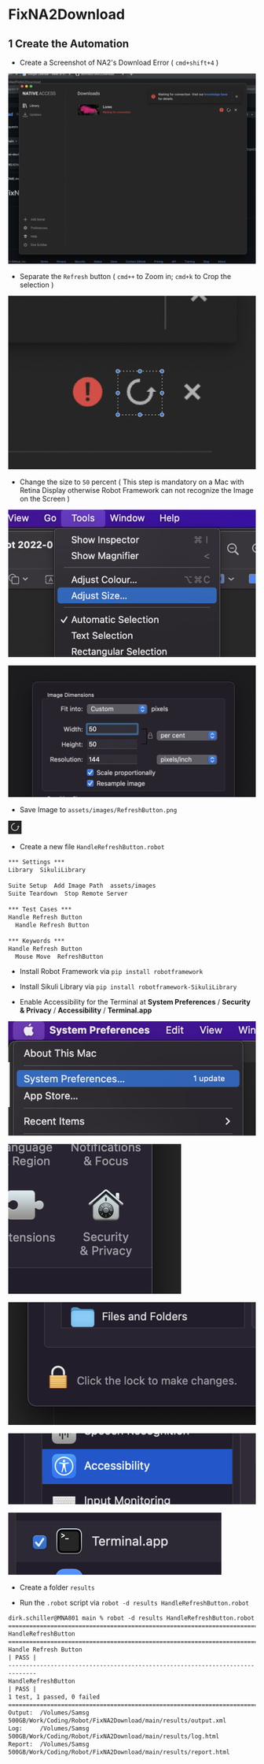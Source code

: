 # FixNA2Download

## 1 Create the Automation

- Create a Screenshot of NA2's Download Error ( `cmd+shift+4` )

![](assets/images/ScreenShotNA2Error.png)

- Separate the `Refresh` button ( `cmd++` to Zoom in; `cmd+k` to Crop the selection )

![](assets/images/SeparateRefreshButton.png)

- Change the size to `50` percent ( This step is mandatory on a Mac with Retina Display otherwise Robot Framework can not recognize the Image on the Screen )

![](assets/images/AdjustSize.png)

![](assets/images/50Percent.png)

- Save Image to `assets/images/RefreshButton.png`

![](assets/images/RefreshButton.png)

- Create a new file `HandleRefreshButton.robot`

``` robot
*** Settings ***
Library  SikuliLibrary

Suite Setup  Add Image Path  assets/images
Suite Teardown  Stop Remote Server

*** Test Cases ***
Handle Refresh Button
  Handle Refresh Button

*** Keywords ***
Handle Refresh Button
  Mouse Move  RefreshButton
```

- Install Robot Framework via `pip install robotframework`

- Install Sikuli Library via `pip install robotframework-SikuliLibrary`

- Enable Accessibility for the Terminal at **System Preferences** / **Security & Privacy** / **Accessibility** / **Terminal.app**

![](assets/images/SystemPreferences.png)

![](assets/images/SecurityAndPrivacy.png)

![](assets/images/EnableSettings.png)

![](assets/images/Accessibility.png)

![](assets/images/Terminal.app.png)

- Create a folder `results`

- Run the `.robot` script via `robot -d results HandleRefreshButton.robot`

```
dirk.schiller@MNA801 main % robot -d results HandleRefreshButton.robot
==============================================================================
HandleRefreshButton                                                           
==============================================================================
Handle Refresh Button                                                 | PASS |
------------------------------------------------------------------------------
HandleRefreshButton                                                   | PASS |
1 test, 1 passed, 0 failed
==============================================================================
Output:  /Volumes/Samsg 500GB/Work/Coding/Robot/FixNA2Download/main/results/output.xml
Log:     /Volumes/Samsg 500GB/Work/Coding/Robot/FixNA2Download/main/results/log.html
Report:  /Volumes/Samsg 500GB/Work/Coding/Robot/FixNA2Download/main/results/report.html
```